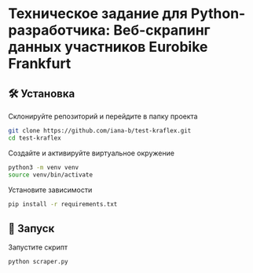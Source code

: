 # Техническое задание для Python-разработчика: Веб-скрапинг данных участников Eurobike Frankfurt

## 🛠️ Установка

Склонируйте репозиторий и перейдите в папку проекта
```bash
git clone https://github.com/iana-b/test-kraflex.git
cd test-kraflex
```
Создайте и активируйте виртуальное окружение
``` bash
python3 -m venv venv
source venv/bin/activate
```
Установите зависимости
``` bash
pip install -r requirements.txt
```
## 🚀 Запуск
Запустите скрипт
``` bash
python scraper.py
```
